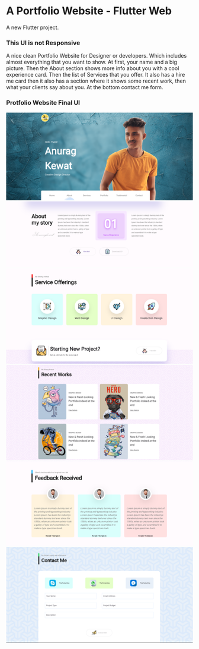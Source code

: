 # A Portfolio Website - Flutter Web

A new Flutter project.

<h3 align="left">This UI is not Responsive</h3>
<p dir = "auto">
A nice clean Portfolio Website for Designer or developers. Which includes almost everything that you want to show. At first, your name and a big picture. Then the About section shows more info about you with a cool experience card. Then the list of Services that you offer. It also has a hire me card then it also has a section where it shows some recent work, then what your clients say about you. At the bottom contact me form.
</p>

<h3 align="left">Protfolio Website Final UI</h3>

![img](https://github.com/Anurag7974/Portfolio-Website/blob/master/assets/images/githup/01.png)
![img](https://github.com/Anurag7974/Portfolio-Website/blob/master/assets/images/githup/02.png)
![img](https://github.com/Anurag7974/Portfolio-Website/blob/master/assets/images/githup/03.png)
![img](https://github.com/Anurag7974/Portfolio-Website/blob/master/assets/images/githup/04.png)
![img](https://github.com/Anurag7974/Portfolio-Website/blob/master/assets/images/githup/05.png)
![img](https://github.com/Anurag7974/Portfolio-Website/blob/master/assets/images/githup/06.png)
